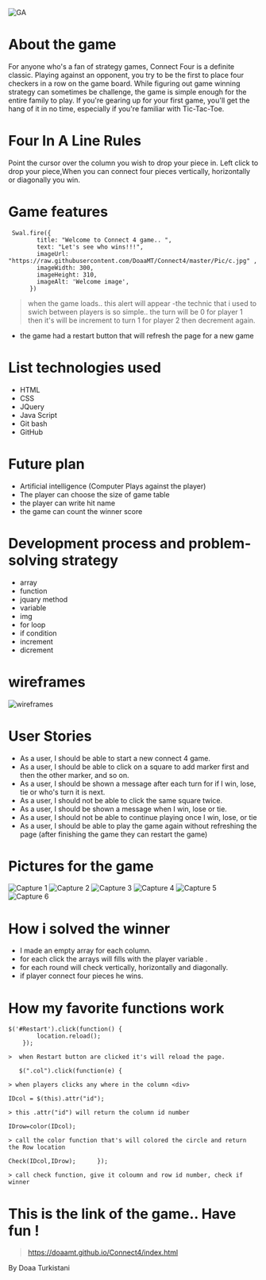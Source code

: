 
<img src="Pic/ga.png" alt="GA">


# About the game 
For anyone who's a fan of strategy games, Connect Four is a definite classic. Playing against an opponent,
you try to be the first to place four checkers in a row on the game board. While figuring out game winning strategy
can sometimes be challenge, the game is simple enough for the entire family to play. If you're gearing up for your first game,
you'll get the hang of it in no time, especially if you're familiar with Tic-Tac-Toe.


# Four In A Line Rules 
Point the cursor over the column you wish to drop your piece in.
Left click to drop your piece,When you can connect four pieces vertically, horizontally or diagonally you win.


# Game features 
```
 Swal.fire({
        title: "Welcome to Connect 4 game.. ",
        text: "Let's see who wins!!!",
        imageUrl: "https://raw.githubusercontent.com/DoaaMT/Connect4/master/Pic/c.jpg" ,
        imageWidth: 300,
        imageHeight: 310,
        imageAlt: 'Welcome image',
      })    
```  
>  when the game loads.. this alert will appear
-the technic that i used to swich between players is so simple.. the turn will be 0 for player 1 then it's will be increment to turn 1 for player 2 then decrement again.
- the game had a restart button that will refresh the page for a new game


# List technologies used 
- HTML
- CSS
- JQuery
- Java Script
- Git bash
- GitHub


# Future plan 
- Artificial intelligence (Computer Plays against the player)
- The player can choose the size of game table
- the player can write hit name
- the game can count the winner score


# Development process and problem-solving strategy 
- array 
- function
- jquary method
- variable
- img
- for loop
- if condition
- increment
- dicrement  


# wireframes 
<img src="Pic/skra.jpg" alt="wireframes">


# User Stories 
- As a user, I should be able to start a new connect 4 game.
- As a user, I should be able to click on a square to add marker first and then the other marker, and so on.
- As a user, I should be shown a message after each turn for if I win, lose, tie or who's turn it is next.
- As a user, I should not be able to click the same square twice.
- As a user, I should be shown a message when I win, lose or tie.
- As a user, I should not be able to continue playing once I win, lose, or tie
- As a user, I should be able to play the game again without refreshing the page (after finishing the game they can restart the game)


# Pictures for the game

<img src="Pic/Capture0.PNG" alt="Capture 1">
<img src="Pic/Capture1.PNG" alt="Capture 2">
<img src="Pic/Capture2.PNG" alt="Capture 3">
<img src="Pic/Capture3.PNG" alt="Capture 4">
<img src="Pic/Capture4.PNG" alt="Capture 5">
<img src="Pic/Capture5.PNG" alt="Capture 6">


# How i solved the winner 

- I made an empty array for each column.
- for each click the arrays will fills with the player variable .
- for each round will check vertically, horizontally and diagonally.
- if player connect four pieces he wins.



# How my favorite functions work 

```
$('#Restart').click(function() { 
        location.reload();
    });
```    
    >  when Restart button are clicked it's will reload the page.


```
   $(".col").click(function(e) { 
```   
    > when players clicks any where in the column <div>
```        
IDcol = $(this).attr("id"); 
```
    > this .attr("id") will return the column id number 
```
IDrow=color(IDcol); 
```
    > call the color function that's will colored the circle and return the Row location
```
Check(IDcol,IDrow);      });
```
    > call check function, give it coloumn and row id number, check if winner
   
        

# This is the link of the game.. Have fun !
> https://doaamt.github.io/Connect4/index.html





 By Doaa Turkistani 

